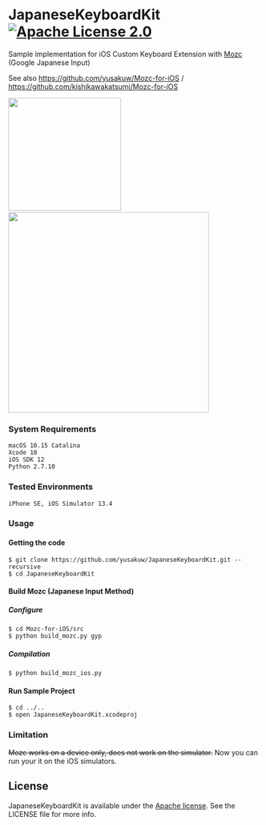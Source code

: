 JapaneseKeyboardKit [![Apache License 2.0](https://img.shields.io/badge/license-Apache%202.0-yellow.svg?style=flat)](https://www.tldrlegal.com/l/apache2)
===================

Sample implementation for iOS Custom Keyboard Extension with [Mozc](https://code.google.com/p/mozc/) (Google Japanese Input)

See also https://github.com/yusakuw/Mozc-for-iOS / https://github.com/kishikawakatsumi/Mozc-for-iOS

<img src="https://raw.githubusercontent.com/yusakuw/JapaneseKeyboardKit/master/ScreenShots/ss_01.png" width="225px" style="width: 225px;" />&nbsp;
<img src="https://raw.githubusercontent.com/yusakuw/JapaneseKeyboardKit/master/ScreenShots/ss_02.png" width="400px" style="width: 400px;" />

### System Requirements

    macOS 10.15 Catalina
    Xcode 10
    iOS SDK 12
    Python 2.7.10


### Tested Environments

    iPhone SE, iOS Simulator 13.4


### Usage

#### Getting the code

```
$ git clone https://github.com/yusakuw/JapaneseKeyboardKit.git --recursive
$ cd JapaneseKeyboardKit
```

#### Build Mozc (Japanese Input Method)

##### Configure

```
$ cd Mozc-for-iOS/src
$ python build_mozc.py gyp
```

##### Compilation

```
$ python build_mozc_ios.py
```

#### Run Sample Project

```
$ cd ../..
$ open JapaneseKeyboardKit.xcodeproj
```


### Limitation

~~Mozc works on a device only, does not work on the simulator.~~
Now you can run your it on the iOS simulators.

 
[Apache]: http://www.apache.org/licenses/LICENSE-2.0
[MIT]: http://www.opensource.org/licenses/mit-license.php
[GPL]: http://www.gnu.org/licenses/gpl.html
[BSD]: http://opensource.org/licenses/bsd-license.php

## License

JapaneseKeyboardKit is available under the [Apache license][Apache]. See the LICENSE file for more info.
